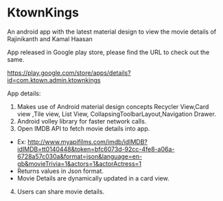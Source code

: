 # KtownKings
An android app with the latest material design to view the movie details of Rajinikanth and Kamal Haasan

App released in Google play store, please find the URL to check out the same.

https://play.google.com/store/apps/details?id=com.ktown.admin.ktownkings

App details:

1. Makes use of Android material design concepts Recycler View,Card view ,Tile view, List View, CollapsingToolbarLayout,Navigation Drawer.
2. Android volley library for faster network calls.
3. Open IMDB API to fetch movie details into app.
 * Ex: http://www.myapifilms.com/imdb/idIMDB?idIMDB=tt0140448&token=bfc6073d-92cc-4fe8-a06a-6728a57c030a&format=json&language=en-gb&movieTrivia=1&actors=1&actorActress=1
  * Returns values in Json format.
  * Movie Details are dynamically updated in a card view.
4. Users can share movie details.

